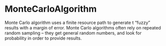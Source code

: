 # MonteCarloAlgorithm

Monte Carlo algorithm uses a finite resource path to generate t “fuzzy” results with a margin of error. Monte Carlo algorithms often rely on repeated random sampling – they get general random numbers, and look for probability in order to provide results. 
